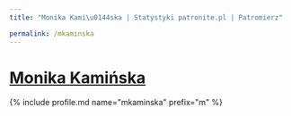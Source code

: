 ```yaml
---
title: "Monika Kami\u0144ska | Statystyki patronite.pl | Patromierz"

permalink: /mkaminska
---
```


# [Monika Kamińska](https://patronite.pl/mkaminska)

{% include profile.md name="mkaminska" prefix="m" %}
